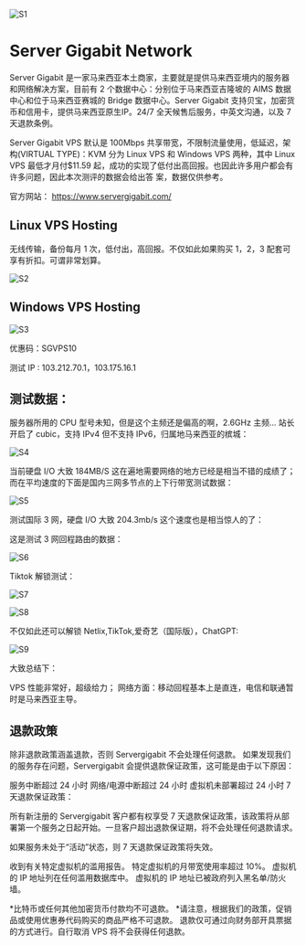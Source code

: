 ![S1](https://github.com/Servergigabit/Server-Gigabit/assets/173138583/f85620cb-e41e-4591-bfd3-91be1046a3ff)

# Server Gigabit Network 

Server Gigabit 是一家马来西亚本土商家，主要就是提供马来西亚境内的服务器和网络解决方案，目前有 2 个数据中心：分别位于马来西亚吉隆坡的 AIMS 数据中心和位于马来西亚赛城的 Bridge 数据中心。Server Gigabit 支持贝宝，加密货币和信用卡，提供马来西亚原生IP。24/7 全天候售后服务，中英文沟通，以及 7 天退款条例。 

Server Gigabit VPS 默认是 100Mbps 共享带宽，不限制流量使用，低延迟，架构(VIRTUAL TYPE)：KVM 分为 Linux VPS 和 Windows VPS 两种，其中 Linux VPS 最低才月付$11.59 起，成功的实现了低付出高回报。也因此许多用户都会有许多问题，因此本次测评的数据会给出答 案，数据仅供参考。

官方网站：  https://www.servergigabit.com/ 
 
## Linux VPS Hosting 
无线传输，备份每月 1 次，低付出，高回报。不仅如此如果购买 1，2，3 配套可享有折扣。可谓非常划算。 

![S2](https://github.com/Servergigabit/Server-Gigabit/assets/173138583/cdb39c40-ea78-4f2c-91b6-c2702a63cc80)
  
## Windows VPS Hosting 
![S3](https://github.com/Servergigabit/Server-Gigabit/assets/173138583/f16e8ac7-527f-48e7-bce9-0266d49a8268)

优惠码：SGVPS10 
 
测试 IP : 103.212.70.1，103.175.16.1 
 
 
## 测试数据：  
 
服务器所用的 CPU 型号未知，但是这个主频还是偏高的啊，2.6GHz 主频… 站长开启了 cubic，支持 IPv4 但不支持 IPv6，归属地马来西亚的槟城： 

![S4](https://github.com/Servergigabit/Server-Gigabit/assets/173138583/07273bb1-01b9-4dd3-8fef-748ddf949dec)

当前硬盘 I/O 大致 184MB/S 这在遍地需要网络的地方已经是相当不错的成绩了；而在平均速度的下面是国内三网多节点的上下行带宽测试数据： 

![S5](https://github.com/Servergigabit/Server-Gigabit/assets/173138583/6570b5f6-e879-4ac2-b113-92a1e78e6353)

测试国际 3 网，硬盘 I/O 大致 204.3mb/s 这个速度也是相当惊人的了： 
  
这是测试 3 网回程路由的数据： 
 
![S6](https://github.com/Servergigabit/Server-Gigabit/assets/173138583/6e46e4de-f1a3-4136-8bc7-a4f27dfbbbb1)

Tiktok 解锁测试： 
 
![S7](https://github.com/Servergigabit/Server-Gigabit/assets/173138583/95e2a956-1a9f-4560-84db-1faae000e7eb)

![S8](https://github.com/Servergigabit/Server-Gigabit/assets/173138583/a90ba451-9246-4b53-af65-7815e3002b11)

不仅如此还可以解锁 Netlix,TikTok,爱奇艺（国际版），ChatGPT: 

![S9](https://github.com/Servergigabit/Server-Gigabit/assets/173138583/e4931a14-c7f6-476f-805b-e105838666ad)

大致总结下： 
 
VPS 性能非常好，超级给力； 网络方面：移动回程基本上是直连，电信和联通暂时是马来西亚主导。 


## 退款政策
除非退款政策涵盖退款，否则 Servergigabit 不会处理任何退款。
如果发现我们的服务存在问题，Servergigabit 会提供退款保证政策，这可能是由于以下原因：

服务中断超过 24 小时
网络/电源中断超过 24 小时
虚拟机未部署超过 24 小时
7 天退款保证政策：

所有新注册的 Servergigabit 客户都有权享受 7 天退款保证政策，该政策将从部署第一个服务之日起开始。一旦客户超出退款保证期，将不会处理任何退款请求。

如果服务未处于“活动”状态，则 7 天退款保证政策将失效。

收到有关特定虚拟机的滥用报告。
特定虚拟机的月带宽使用率超过 10%。
虚拟机的 IP 地址列在任何滥用数据库中。
虚拟机的 IP 地址已被政府列入黑名单/防火墙。

*比特币或任何其他加密货币付款均不可退款。
*请注意，根据我们的政策，促销品或使用优惠券代码购买的商品严格不可退款。
退款仅可通过向财务部开具票据的方式进行。自行取消 VPS 将不会获得任何退款。
